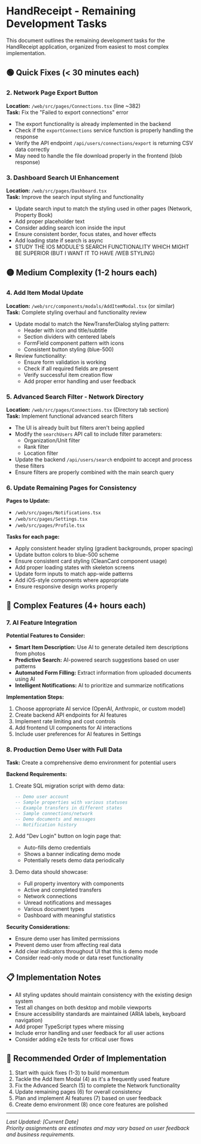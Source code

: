 # HandReceipt - Remaining Development Tasks

This document outlines the remaining development tasks for the HandReceipt application, organized from easiest to most complex implementation.

## 🟢 Quick Fixes (< 30 minutes each)

### 2. Network Page Export Button
**Location:** `/web/src/pages/Connections.tsx` (line ~382)  
**Task:** Fix the "Failed to export connections" error
- The export functionality is already implemented in the backend
- Check if the `exportConnections` service function is properly handling the response
- Verify the API endpoint `/api/users/connections/export` is returning CSV data correctly
- May need to handle the file download properly in the frontend (blob response)

### 3. Dashboard Search UI Enhancement
**Location:** `/web/src/pages/Dashboard.tsx`  
**Task:** Improve the search input styling and functionality
- Update search input to match the styling used in other pages (Network, Property Book)
- Add proper placeholder text
- Consider adding search icon inside the input
- Ensure consistent border, focus states, and hover effects
- Add loading state if search is async
- STUDY THE IOS MODULE'S SEARCH FUNCTIONALITY WHICH MIGHT BE SUPERIOR (BUT I WANT IT TO HAVE /WEB STYLING)

## 🟡 Medium Complexity (1-2 hours each)

### 4. Add Item Modal Update
**Location:** `/web/src/components/modals/AddItemModal.tsx` (or similar)  
**Task:** Complete styling overhaul and functionality review
- Update modal to match the NewTransferDialog styling pattern:
  - Header with icon and title/subtitle
  - Section dividers with centered labels
  - FormField component pattern with icons
  - Consistent button styling (blue-500)
- Review functionality:
  - Ensure form validation is working
  - Check if all required fields are present
  - Verify successful item creation flow
  - Add proper error handling and user feedback

### 5. Advanced Search Filter - Network Directory
**Location:** `/web/src/pages/Connections.tsx` (Directory tab section)  
**Task:** Implement functional advanced search filters
- The UI is already built but filters aren't being applied
- Modify the `searchUsers` API call to include filter parameters:
  - Organization/Unit filter
  - Rank filter
  - Location filter
- Update the backend `/api/users/search` endpoint to accept and process these filters
- Ensure filters are properly combined with the main search query

### 6. Update Remaining Pages for Consistency
**Pages to Update:**
- `/web/src/pages/Notifications.tsx`
- `/web/src/pages/Settings.tsx`
- `/web/src/pages/Profile.tsx`

**Tasks for each page:**
- Apply consistent header styling (gradient backgrounds, proper spacing)
- Update button colors to blue-500 scheme
- Ensure consistent card styling (CleanCard component usage)
- Add proper loading states with skeleton screens
- Update form inputs to match app-wide patterns
- Add iOS-style components where appropriate
- Ensure responsive design works properly

## 🔴 Complex Features (4+ hours each)

### 7. AI Feature Integration
**Potential Features to Consider:**
- **Smart Item Description:** Use AI to generate detailed item descriptions from photos
- **Predictive Search:** AI-powered search suggestions based on user patterns
- **Automated Form Filling:** Extract information from uploaded documents using AI
- **Intelligent Notifications:** AI to prioritize and summarize notifications

**Implementation Steps:**
1. Choose appropriate AI service (OpenAI, Anthropic, or custom model)
2. Create backend API endpoints for AI features
3. Implement rate limiting and cost controls
4. Add frontend UI components for AI interactions
5. Include user preferences for AI features in Settings

### 8. Production Demo User with Full Data
**Task:** Create a comprehensive demo environment for potential users

**Backend Requirements:**
1. Create SQL migration script with demo data:
   ```sql
   -- Demo user account
   -- Sample properties with various statuses
   -- Example transfers in different states
   -- Sample connections/network
   -- Demo documents and messages
   -- Notification history
   ```

2. Add "Dev Login" button on login page that:
   - Auto-fills demo credentials
   - Shows a banner indicating demo mode
   - Potentially resets demo data periodically

3. Demo data should showcase:
   - Full property inventory with components
   - Active and completed transfers
   - Network connections
   - Unread notifications and messages
   - Various document types
   - Dashboard with meaningful statistics

**Security Considerations:**
- Ensure demo user has limited permissions
- Prevent demo user from affecting real data
- Add clear indicators throughout UI that this is demo mode
- Consider read-only mode or data reset functionality

## 📋 Implementation Notes

- All styling updates should maintain consistency with the existing design system
- Test all changes on both desktop and mobile viewports
- Ensure accessibility standards are maintained (ARIA labels, keyboard navigation)
- Add proper TypeScript types where missing
- Include error handling and user feedback for all user actions
- Consider adding e2e tests for critical user flows

## 🚀 Recommended Order of Implementation

1. Start with quick fixes (1-3) to build momentum
2. Tackle the Add Item Modal (4) as it's a frequently used feature
3. Fix the Advanced Search (5) to complete the Network functionality
4. Update remaining pages (6) for overall consistency
5. Plan and implement AI features (7) based on user feedback
6. Create demo environment (8) once core features are polished

---

*Last Updated: [Current Date]*  
*Priority assignments are estimates and may vary based on user feedback and business requirements.*
